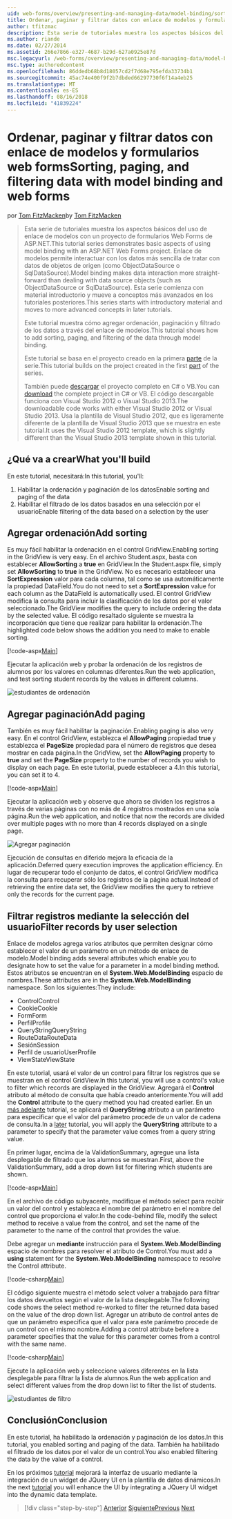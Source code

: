 ```yaml
---
uid: web-forms/overview/presenting-and-managing-data/model-binding/sorting-paging-and-filtering-data
title: Ordenar, paginar y filtrar datos con enlace de modelos y formularios web forms | Microsoft Docs
author: tfitzmac
description: Esta serie de tutoriales muestra los aspectos básicos del uso de enlace de modelos con un proyecto de formularios Web Forms de ASP.NET. Enlace de modelos permite interactuar con los datos más sencilla de...
ms.author: riande
ms.date: 02/27/2014
ms.assetid: 266e7866-e327-4687-b29d-627a0925e87d
msc.legacyurl: /web-forms/overview/presenting-and-managing-data/model-binding/sorting-paging-and-filtering-data
msc.type: authoredcontent
ms.openlocfilehash: 86ddedb68b8d18057cd2f7d68e795efda33734b1
ms.sourcegitcommit: 45ac74e400f9f2b7dbded66297730f6f14a4eb25
ms.translationtype: MT
ms.contentlocale: es-ES
ms.lasthandoff: 08/16/2018
ms.locfileid: "41839224"
---
```

<a name="sorting-paging-and-filtering-data-with-model-binding-and-web-forms"></a><span data-ttu-id="c4adc-104">Ordenar, paginar y filtrar datos con enlace de modelos y formularios web forms</span><span class="sxs-lookup"><span data-stu-id="c4adc-104">Sorting, paging, and filtering data with model binding and web forms</span></span>
====================
<span data-ttu-id="c4adc-105">por [Tom FitzMacken](https://github.com/tfitzmac)</span><span class="sxs-lookup"><span data-stu-id="c4adc-105">by [Tom FitzMacken](https://github.com/tfitzmac)</span></span>

> <span data-ttu-id="c4adc-106">Esta serie de tutoriales muestra los aspectos básicos del uso de enlace de modelos con un proyecto de formularios Web Forms de ASP.NET.</span><span class="sxs-lookup"><span data-stu-id="c4adc-106">This tutorial series demonstrates basic aspects of using model binding with an ASP.NET Web Forms project.</span></span> <span data-ttu-id="c4adc-107">Enlace de modelos permite interactuar con los datos más sencilla de tratar con datos de objetos de origen (como ObjectDataSource o SqlDataSource).</span><span class="sxs-lookup"><span data-stu-id="c4adc-107">Model binding makes data interaction more straight-forward than dealing with data source objects (such as ObjectDataSource or SqlDataSource).</span></span> <span data-ttu-id="c4adc-108">Esta serie comienza con material introductorio y mueve a conceptos más avanzados en los tutoriales posteriores.</span><span class="sxs-lookup"><span data-stu-id="c4adc-108">This series starts with introductory material and moves to more advanced concepts in later tutorials.</span></span>
> 
> <span data-ttu-id="c4adc-109">Este tutorial muestra cómo agregar ordenación, paginación y filtrado de los datos a través del enlace de modelos.</span><span class="sxs-lookup"><span data-stu-id="c4adc-109">This tutorial shows how to add sorting, paging, and filtering of the data through model binding.</span></span>
> 
> <span data-ttu-id="c4adc-110">Este tutorial se basa en el proyecto creado en la primera [parte](retrieving-data.md) de la serie.</span><span class="sxs-lookup"><span data-stu-id="c4adc-110">This tutorial builds on the project created in the first [part](retrieving-data.md) of the series.</span></span>
> 
> <span data-ttu-id="c4adc-111">También puede [descargar](https://go.microsoft.com/fwlink/?LinkId=286116) el proyecto completo en C# o VB.</span><span class="sxs-lookup"><span data-stu-id="c4adc-111">You can [download](https://go.microsoft.com/fwlink/?LinkId=286116) the complete project in C# or VB.</span></span> <span data-ttu-id="c4adc-112">El código descargable funciona con Visual Studio 2012 o Visual Studio 2013.</span><span class="sxs-lookup"><span data-stu-id="c4adc-112">The downloadable code works with either Visual Studio 2012 or Visual Studio 2013.</span></span> <span data-ttu-id="c4adc-113">Usa la plantilla de Visual Studio 2012, que es ligeramente diferente de la plantilla de Visual Studio 2013 que se muestra en este tutorial.</span><span class="sxs-lookup"><span data-stu-id="c4adc-113">It uses the Visual Studio 2012 template, which is slightly different than the Visual Studio 2013 template shown in this tutorial.</span></span>


## <a name="what-youll-build"></a><span data-ttu-id="c4adc-114">¿Qué va a crear</span><span class="sxs-lookup"><span data-stu-id="c4adc-114">What you'll build</span></span>

<span data-ttu-id="c4adc-115">En este tutorial, necesitará:</span><span class="sxs-lookup"><span data-stu-id="c4adc-115">In this tutorial, you'll:</span></span>

1. <span data-ttu-id="c4adc-116">Habilitar la ordenación y paginación de los datos</span><span class="sxs-lookup"><span data-stu-id="c4adc-116">Enable sorting and paging of the data</span></span>
2. <span data-ttu-id="c4adc-117">Habilitar el filtrado de los datos basados en una selección por el usuario</span><span class="sxs-lookup"><span data-stu-id="c4adc-117">Enable filtering of the data based on a selection by the user</span></span>

## <a name="add-sorting"></a><span data-ttu-id="c4adc-118">Agregar ordenación</span><span class="sxs-lookup"><span data-stu-id="c4adc-118">Add sorting</span></span>

<span data-ttu-id="c4adc-119">Es muy fácil habilitar la ordenación en el control GridView.</span><span class="sxs-lookup"><span data-stu-id="c4adc-119">Enabling sorting in the GridView is very easy.</span></span> <span data-ttu-id="c4adc-120">En el archivo Student.aspx, basta con establecer **AllowSorting** a **true** en GridView.</span><span class="sxs-lookup"><span data-stu-id="c4adc-120">In the Student.aspx file, simply set **AllowSorting** to **true** in the GridView.</span></span> <span data-ttu-id="c4adc-121">No es necesario establecer una **SortExpression** valor para cada columna, tal como se usa automáticamente la propiedad DataField.</span><span class="sxs-lookup"><span data-stu-id="c4adc-121">You do not need to set a **SortExpression** value for each column as the DataField is automatically used.</span></span> <span data-ttu-id="c4adc-122">El control GridView modifica la consulta para incluir la clasificación de los datos por el valor seleccionado.</span><span class="sxs-lookup"><span data-stu-id="c4adc-122">The GridView modifies the query to include ordering the data by the selected value.</span></span> <span data-ttu-id="c4adc-123">El código resaltado siguiente se muestra la incorporación que tiene que realizar para habilitar la ordenación.</span><span class="sxs-lookup"><span data-stu-id="c4adc-123">The highlighted code below shows the addition you need to make to enable sorting.</span></span>

[!code-aspx[Main](sorting-paging-and-filtering-data/samples/sample1.aspx?highlight=5)]

<span data-ttu-id="c4adc-124">Ejecutar la aplicación web y probar la ordenación de los registros de alumnos por los valores en columnas diferentes.</span><span class="sxs-lookup"><span data-stu-id="c4adc-124">Run the web application, and test sorting student records by the values in different columns.</span></span>

![estudiantes de ordenación](sorting-paging-and-filtering-data/_static/image2.png)

## <a name="add-paging"></a><span data-ttu-id="c4adc-126">Agregar paginación</span><span class="sxs-lookup"><span data-stu-id="c4adc-126">Add paging</span></span>

<span data-ttu-id="c4adc-127">También es muy fácil habilitar la paginación.</span><span class="sxs-lookup"><span data-stu-id="c4adc-127">Enabling paging is also very easy.</span></span> <span data-ttu-id="c4adc-128">En el control GridView, establezca el **AllowPaging** propiedad **true** y establezca el **PageSize** propiedad para el número de registros que desea mostrar en cada página.</span><span class="sxs-lookup"><span data-stu-id="c4adc-128">In the GridView, set the **AllowPaging** property to **true** and set the **PageSize** property to the number of records you wish to display on each page.</span></span> <span data-ttu-id="c4adc-129">En este tutorial, puede establecer a 4.</span><span class="sxs-lookup"><span data-stu-id="c4adc-129">In this tutorial, you can set it to 4.</span></span>

[!code-aspx[Main](sorting-paging-and-filtering-data/samples/sample2.aspx?highlight=5)]

<span data-ttu-id="c4adc-130">Ejecutar la aplicación web y observe que ahora se dividen los registros a través de varias páginas con no más de 4 registros mostrados en una sola página.</span><span class="sxs-lookup"><span data-stu-id="c4adc-130">Run the web application, and notice that now the records are divided over multiple pages with no more than 4 records displayed on a single page.</span></span>

![Agregar paginación](sorting-paging-and-filtering-data/_static/image4.png)

<span data-ttu-id="c4adc-132">Ejecución de consultas en diferido mejora la eficacia de la aplicación.</span><span class="sxs-lookup"><span data-stu-id="c4adc-132">Deferred query execution improves the application efficiency.</span></span> <span data-ttu-id="c4adc-133">En lugar de recuperar todo el conjunto de datos, el control GridView modifica la consulta para recuperar sólo los registros de la página actual.</span><span class="sxs-lookup"><span data-stu-id="c4adc-133">Instead of retrieving the entire data set, the GridView modifies the query to retrieve only the records for the current page.</span></span>

## <a name="filter-records-by-user-selection"></a><span data-ttu-id="c4adc-134">Filtrar registros mediante la selección del usuario</span><span class="sxs-lookup"><span data-stu-id="c4adc-134">Filter records by user selection</span></span>

<span data-ttu-id="c4adc-135">Enlace de modelos agrega varios atributos que permiten designar cómo establecer el valor de un parámetro en un método de enlace de modelo.</span><span class="sxs-lookup"><span data-stu-id="c4adc-135">Model binding adds several attributes which enable you to designate how to set the value for a parameter in a model binding method.</span></span> <span data-ttu-id="c4adc-136">Estos atributos se encuentran en el **System.Web.ModelBinding** espacio de nombres.</span><span class="sxs-lookup"><span data-stu-id="c4adc-136">These attributes are in the **System.Web.ModelBinding** namespace.</span></span> <span data-ttu-id="c4adc-137">Son los siguientes:</span><span class="sxs-lookup"><span data-stu-id="c4adc-137">They include:</span></span>

- <span data-ttu-id="c4adc-138">Control</span><span class="sxs-lookup"><span data-stu-id="c4adc-138">Control</span></span>
- <span data-ttu-id="c4adc-139">Cookie</span><span class="sxs-lookup"><span data-stu-id="c4adc-139">Cookie</span></span>
- <span data-ttu-id="c4adc-140">Form</span><span class="sxs-lookup"><span data-stu-id="c4adc-140">Form</span></span>
- <span data-ttu-id="c4adc-141">Perfil</span><span class="sxs-lookup"><span data-stu-id="c4adc-141">Profile</span></span>
- <span data-ttu-id="c4adc-142">QueryString</span><span class="sxs-lookup"><span data-stu-id="c4adc-142">QueryString</span></span>
- <span data-ttu-id="c4adc-143">RouteData</span><span class="sxs-lookup"><span data-stu-id="c4adc-143">RouteData</span></span>
- <span data-ttu-id="c4adc-144">Sesión</span><span class="sxs-lookup"><span data-stu-id="c4adc-144">Session</span></span>
- <span data-ttu-id="c4adc-145">Perfil de usuario</span><span class="sxs-lookup"><span data-stu-id="c4adc-145">UserProfile</span></span>
- <span data-ttu-id="c4adc-146">ViewState</span><span class="sxs-lookup"><span data-stu-id="c4adc-146">ViewState</span></span>

<span data-ttu-id="c4adc-147">En este tutorial, usará el valor de un control para filtrar los registros que se muestran en el control GridView.</span><span class="sxs-lookup"><span data-stu-id="c4adc-147">In this tutorial, you will use a control's value to filter which records are displayed in the GridView.</span></span> <span data-ttu-id="c4adc-148">Agregará el **Control** atributo al método de consulta que había creado anteriormente.</span><span class="sxs-lookup"><span data-stu-id="c4adc-148">You will add the **Control** attribute to the query method you had created earlier.</span></span> <span data-ttu-id="c4adc-149">En un [más adelante](using-query-string-values-to-retrieve-data.md) tutorial, se aplicará el **QueryString** atributo a un parámetro para especificar que el valor del parámetro procede de un valor de cadena de consulta.</span><span class="sxs-lookup"><span data-stu-id="c4adc-149">In a [later](using-query-string-values-to-retrieve-data.md) tutorial, you will apply the **QueryString** attribute to a parameter to specify that the parameter value comes from a query string value.</span></span>

<span data-ttu-id="c4adc-150">En primer lugar, encima de la ValidationSummary, agregue una lista desplegable de filtrado que los alumnos se muestran.</span><span class="sxs-lookup"><span data-stu-id="c4adc-150">First, above the ValidationSummary, add a drop down list for filtering which students are shown.</span></span>

[!code-aspx[Main](sorting-paging-and-filtering-data/samples/sample3.aspx?highlight=3-11)]

<span data-ttu-id="c4adc-151">En el archivo de código subyacente, modifique el método select para recibir un valor del control y establezca el nombre del parámetro en el nombre del control que proporciona el valor.</span><span class="sxs-lookup"><span data-stu-id="c4adc-151">In the code-behind file, modify the select method to receive a value from the control, and set the name of the parameter to the name of the control that provides the value.</span></span>

<span data-ttu-id="c4adc-152">Debe agregar un **mediante** instrucción para el **System.Web.ModelBinding** espacio de nombres para resolver el atributo de Control.</span><span class="sxs-lookup"><span data-stu-id="c4adc-152">You must add a **using** statement for the **System.Web.ModelBinding** namespace to resolve the Control attribute.</span></span>

[!code-csharp[Main](sorting-paging-and-filtering-data/samples/sample4.cs)]

<span data-ttu-id="c4adc-153">El código siguiente muestra el método select volver a trabajado para filtrar los datos devueltos según el valor de la lista desplegable.</span><span class="sxs-lookup"><span data-stu-id="c4adc-153">The following code shows the select method re-worked to filter the returned data based on the value of the drop down list.</span></span> <span data-ttu-id="c4adc-154">Agregar un atributo de control antes de que un parámetro especifica que el valor para este parámetro procede de un control con el mismo nombre.</span><span class="sxs-lookup"><span data-stu-id="c4adc-154">Adding a control attribute before a parameter specifies that the value for this parameter comes from a control with the same name.</span></span>

[!code-csharp[Main](sorting-paging-and-filtering-data/samples/sample5.cs)]

<span data-ttu-id="c4adc-155">Ejecute la aplicación web y seleccione valores diferentes en la lista desplegable para filtrar la lista de alumnos.</span><span class="sxs-lookup"><span data-stu-id="c4adc-155">Run the web application and select different values from the drop down list to filter the list of students.</span></span>

![estudiantes de filtro](sorting-paging-and-filtering-data/_static/image6.png)

## <a name="conclusion"></a><span data-ttu-id="c4adc-157">Conclusión</span><span class="sxs-lookup"><span data-stu-id="c4adc-157">Conclusion</span></span>

<span data-ttu-id="c4adc-158">En este tutorial, ha habilitado la ordenación y paginación de los datos.</span><span class="sxs-lookup"><span data-stu-id="c4adc-158">In this tutorial, you enabled sorting and paging of the data.</span></span> <span data-ttu-id="c4adc-159">También ha habilitado el filtrado de los datos por el valor de un control.</span><span class="sxs-lookup"><span data-stu-id="c4adc-159">You also enabled filtering the data by the value of a control.</span></span>

<span data-ttu-id="c4adc-160">En los próximos [tutorial](integrating-jquery-ui.md) mejorará la interfaz de usuario mediante la integración de un widget de JQuery UI en la plantilla de datos dinámicos.</span><span class="sxs-lookup"><span data-stu-id="c4adc-160">In the next [tutorial](integrating-jquery-ui.md) you will enhance the UI by integrating a JQuery UI widget into the dynamic data template.</span></span>

> [!div class="step-by-step"]
> <span data-ttu-id="c4adc-161">[Anterior](updating-deleting-and-creating-data.md)
> [Siguiente](integrating-jquery-ui.md)</span><span class="sxs-lookup"><span data-stu-id="c4adc-161">[Previous](updating-deleting-and-creating-data.md)
[Next](integrating-jquery-ui.md)</span></span>
